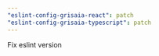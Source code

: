 ```yaml
---
"eslint-config-grisaia-react": patch
"eslint-config-grisaia-typescript": patch
---
```


Fix eslint version
